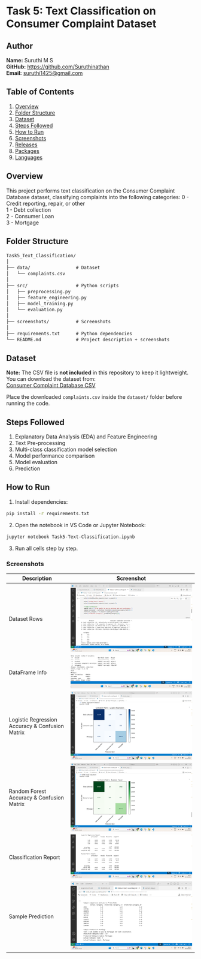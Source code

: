 
# Task 5: Text Classification on Consumer Complaint Dataset

##  Author
**Name:** Suruthi M S  
**GitHub:** https://github.com/Suruthinathan  
**Email:** suruthi1425@gmail.com

## **Table of Contents**
1. [Overview](#overview)
2. [Folder Structure](#folder-structure)
3. [Dataset](#dataset)
4. [Steps Followed](#steps-followed)
5. [How to Run](#how-to-run)
6. [Screenshots](#screenshots)
7. [Releases](#releases)
8. [Packages](#packages)
9. [Languages](#languages)

## Overview
This project performs text classification on the Consumer Complaint Database dataset, classifying complaints into the following categories:
0 - Credit reporting, repair, or other  
1 - Debt collection  
2 - Consumer Loan  
3 - Mortgage

## Folder Structure

```
Task5_Text_Classification/
│
├── data/                 # Dataset
│   └── complaints.csv
│
├── src/                  # Python scripts
│   ├── preprocessing.py
│   ├── feature_engineering.py
│   ├── model_training.py
│   └── evaluation.py
│
├── screenshots/          # Screenshots
│
├── requirements.txt      # Python dependencies
└── README.md             # Project description + screenshots

```
## Dataset
**Note:** The CSV file is **not included** in this repository to keep it lightweight.  
You can download the dataset from:  
[Consumer Complaint Database CSV](https://catalog.data.gov/dataset/consumer-complaint-database)

Place the downloaded `complaints.csv` inside the `dataset/` folder before running the code.


## Steps Followed
1. Explanatory Data Analysis (EDA) and Feature Engineering
2. Text Pre-processing
3. Multi-class classification model selection
4. Model performance comparison
5. Model evaluation
6. Prediction

## How to Run
1. Install dependencies:
```bash
pip install -r requirements.txt
````

2. Open the notebook in VS Code or Jupyter Notebook:

```bash
jupyter notebook Task5-Text-Classification.ipynb
```

3. Run all cells step by step.

### Screenshots

| Description | Screenshot |
|-------------|------------|
| Dataset Rows | ![Dataset Rows](screenshots/dataset-rows.png) |
| DataFrame Info | ![DataFrame Info](screenshots/df-info.png) |
| Logistic Regression Accuracy & Confusion Matrix | ![LR Output](screenshots/LR-output(accuracy-matrix).png) |
| Random Forest Accuracy & Confusion Matrix | ![RF Output](screenshots/RF-output(accuracy-matrix).png) |
| Classification Report | ![Classification Report](screenshots/classification-rep.png) |
| Sample Prediction | ![Sample Prediction](screenshots/prediction.png) |

